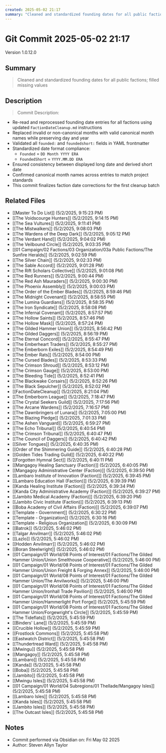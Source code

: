 ```yaml
---
created: 2025-05-02 21:17
summary: "Cleaned and standardized founding dates for all public factions; filled missing values"
---
```


# Git Commit 2025-05-02 21:17

Version 1.0.12.0

## Summary
> Cleaned and standardized founding dates for all public factions; filled missing values

## Description
> Commit Description: 
- Re-read and reprocessed founding date entries for all factions using updated `FactionDateCleanup.md` instructions
- Replaced invalid or non-canonical months with valid canonical month names while preserving day and year
- Validated all `founded:` and `foundedshort:` fields in YAML frontmatter
- Standardized date format compliance:
    - `Founded` = `DD Month YYYY ERA`
    - `FoundedShort` = `YYYY.MM.DD ERA`
- Ensured consistency between displayed long date and derived short date
- Confirmed canonical month names across entries to match project standards
- This commit finalizes faction date corrections for the first cleanup batch

## Related Files
- [[Master To Do List]] (5/2/2025, 9:15:23 PM)
- [[The Voidscourge Hunters]] (5/2/2025, 9:14:15 PM)
- [[The Sea Vultures]] (5/2/2025, 9:11:41 PM)
- [[The Mistwalkers]] (5/2/2025, 9:08:03 PM)
- [[The Wardens of the Deep Dark]] (5/2/2025, 9:05:12 PM)
- [[The Verdant Hand]] (5/2/2025, 9:04:02 PM)
- [[The Veilbound Circle]] (5/2/2025, 9:03:35 PM)
- [[01 Campaign/02 Factions/03 Organization/03a Public Factions/The Sunfire Heralds]] (5/2/2025, 9:02:59 PM)
- [[The Silver Chain]] (5/2/2025, 9:02:33 PM)
- [[The Sable Accord]] (5/2/2025, 9:01:28 PM)
- [[The Rift Scholars Collective]] (5/2/2025, 9:01:08 PM)
- [[The Red Runners]] (5/2/2025, 9:00:44 PM)
- [[The Red Ash Mauraders]] (5/2/2025, 9:00:30 PM)
- [[The Phoenix Assembly]] (5/2/2025, 9:00:03 PM)
- [[The Order of the Ember Blades]] (5/2/2025, 8:59:46 PM)
- [[The Midnight Covenant]] (5/2/2025, 8:58:55 PM)
- [[The Lumina Guardians]] (5/2/2025, 8:58:35 PM)
- [[The Iron Syndicate]] (5/2/2025, 8:58:08 PM)
- [[The Infernal Covenant]] (5/2/2025, 8:57:57 PM)
- [[The Hollow Saints]] (5/2/2025, 8:57:46 PM)
- [[The Hollow Mask]] (5/2/2025, 8:57:24 PM)
- [[The Gilded Hammer Union]] (5/2/2025, 8:56:42 PM)
- [[The Gilded Daggers]] (5/2/2025, 8:56:19 PM)
- [[The Eternal Concord]] (5/2/2025, 8:55:47 PM)
- [[The Emberheart Traders]] (5/2/2025, 8:55:27 PM)
- [[The Emberborn Exiles]] (5/2/2025, 8:54:49 PM)
- [[The Ember Rats]] (5/2/2025, 8:54:00 PM)
- [[The Cursed Blades]] (5/2/2025, 8:53:33 PM)
- [[The Crimson Shroud]] (5/2/2025, 8:53:12 PM)
- [[The Crimson Gauge]] (5/2/2025, 8:53:00 PM)
- [[The Bleeding Tide]] (5/2/2025, 8:52:41 PM)
- [[The Blackwake Corsairs]] (5/2/2025, 8:52:26 PM)
- [[The Black Sepulcher]] (5/2/2025, 8:52:02 PM)
- [[FactionDateCleanup]] (5/2/2025, 8:21:04 PM)
- [[The Emberborn League]] (5/2/2025, 7:18:47 PM)
- [[The Crystal Seekers Guild]] (5/2/2025, 7:17:56 PM)
- [[The Arcane Wardens]] (5/2/2025, 7:16:57 PM)
- [[The Dawnbringers of Lunara]] (5/2/2025, 7:05:00 PM)
- [[The Blazing Pledge]] (5/2/2025, 7:01:33 PM)
- [[The Ashen Vanguard]] (5/2/2025, 6:59:27 PM)
- [[The Echo Tribunal]] (5/2/2025, 6:40:54 PM)
- [[The Crimson Tribunal]] (5/2/2025, 6:40:47 PM)
- [[The Council of Daggers]] (5/2/2025, 6:40:42 PM)
- [[Silver Tongues]] (5/2/2025, 6:40:35 PM)
- [[Order of the Shimmering Guide]] (5/2/2025, 6:40:28 PM)
- [[Golden Tides Trading Guild]] (5/2/2025, 6:40:22 PM)
- [[Forgotten Hymnal Sect]] (5/2/2025, 6:40:11 PM)
- [[Mangagoy Healing Sanctuary (Faction)]] (5/2/2025, 6:40:05 PM)
- [[Mangagoy Administrative Center (Faction)]] (5/2/2025, 6:39:50 PM)
- [[Lambaro Institute of Innovation (Faction)]] (5/2/2025, 6:39:45 PM)
- [[Lambaro Education Hall (Faction)]] (5/2/2025, 6:39:39 PM)
- [[Kanda Healing Institute (Faction)]] (5/2/2025, 6:39:34 PM)
- [[Kanda City Administrative Academy (Faction)]] (5/2/2025, 6:39:27 PM)
- [[Jambito Medical Academy (Faction)]] (5/2/2025, 6:39:20 PM)
- [[Jambito Civic Institute (Faction)]] (5/2/2025, 6:39:13 PM)
- [[Boba Academy of Civil Affairs (Faction)]] (5/2/2025, 6:39:07 PM)
- [[Template - Government]] (5/2/2025, 6:30:22 PM)
- [[Template - Organization]] (5/2/2025, 6:30:16 PM)
- [[Template - Religious Organization]] (5/2/2025, 6:30:09 PM)
- [[Batrok]] (5/2/2025, 5:46:02 PM)
- [[Talgar Anvilmarr]] (5/2/2025, 5:46:02 PM)
- [[Lazlo]] (5/2/2025, 5:46:02 PM)
- [[Hodden Anvilmarr]] (5/2/2025, 5:46:02 PM)
- [[Boran Steelwright]] (5/2/2025, 5:46:02 PM)
- [[01 Campaign/01 World/08 Points of Interest/01 Factions/The Gilded Hammer Union/Union Smelthouse Cooperative]] (5/2/2025, 5:46:00 PM)
- [[01 Campaign/01 World/08 Points of Interest/01 Factions/The Gilded Hammer Union/Union Freight & Forging Annex]] (5/2/2025, 5:46:00 PM)
- [[01 Campaign/01 World/08 Points of Interest/01 Factions/The Gilded Hammer Union/The Anvilworks]] (5/2/2025, 5:46:00 PM)
- [[01 Campaign/01 World/08 Points of Interest/01 Factions/The Gilded Hammer Union/Ironhall Trade Pavilion]] (5/2/2025, 5:46:00 PM)
- [[01 Campaign/01 World/08 Points of Interest/01 Factions/The Gilded Hammer Union/Hammerlight Port Forge]] (5/2/2025, 5:45:59 PM)
- [[01 Campaign/01 World/08 Points of Interest/01 Factions/The Gilded Hammer Union/Forgewright's Circle]] (5/2/2025, 5:45:59 PM)
- [[The Tideflats]] (5/2/2025, 5:45:59 PM)
- [[Binders' Lane]] (5/2/2025, 5:45:59 PM)
- [[Crucible Hollow]] (5/2/2025, 5:45:59 PM)
- [[Frostlock Commons]] (5/2/2025, 5:45:58 PM)
- [[Eastwatch District]] (5/2/2025, 5:45:58 PM)
- [[Thundertread Ward]] (5/2/2025, 5:45:58 PM)
- [[Mwingu]] (5/2/2025, 5:45:58 PM)
- [[Mangagoy]] (5/2/2025, 5:45:58 PM)
- [[Lambaro]] (5/2/2025, 5:45:58 PM)
- [[Kanda]] (5/2/2025, 5:45:58 PM)
- [[Boba]] (5/2/2025, 5:45:58 PM)
- [[Jambito]] (5/2/2025, 5:45:58 PM)
- [[Mwingu Isles]] (5/2/2025, 5:45:58 PM)
- [[01 Campaign/01 World/04 Subregions/01 Thellade/Mangagoy Isles]] (5/2/2025, 5:45:58 PM)
- [[Lambaro Isles]] (5/2/2025, 5:45:58 PM)
- [[Kanda Isles]] (5/2/2025, 5:45:58 PM)
- [[Jambito Isles]] (5/2/2025, 5:45:58 PM)
- [[The Outcast Isles]] (5/2/2025, 5:45:58 PM)

## Notes
- Commit performed via Obsidian on: Fri May 02 2025
- Author: Steven Allyn Taylor

